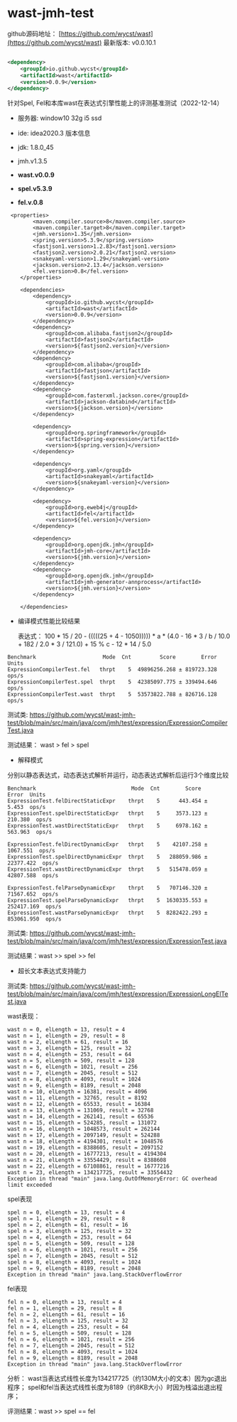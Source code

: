 # wast-jmh-test

github源码地址：
[https://github.com/wycst/wast](https://github.com/wycst/wast) 
最新版本: v0.0.10.1

```xml

<dependency>
    <groupId>io.github.wycst</groupId>
    <artifactId>wast</artifactId>
    <version>0.0.9</version>
</dependency>
```

针对Spel, Fel和本库wast在表达式引擎性能上的评测基准测试（2022-12-14）

- 服务器: window10 32g i5 ssd
- ide: idea2020.3
版本信息

- jdk: 1.8.0_45
- jmh.v1.3.5
- **wast.v0.0.9**
- **spel.v5.3.9**
- **fel.v.0.8**

~~~
 <properties>
        <maven.compiler.source>8</maven.compiler.source>
        <maven.compiler.target>8</maven.compiler.target>
        <jmh.version>1.35</jmh.version>
        <spring.version>5.3.9</spring.version>
        <fastjson1.version>1.2.83</fastjson1.version>
        <fastjson2.version>2.0.21</fastjson2.version>
        <snakeyaml-version>1.29</snakeyaml-version>
        <jackson.version>2.13.4</jackson.version>
        <fel.version>0.8</fel.version>
    </properties>

    <dependencies>
        <dependency>
            <groupId>io.github.wycst</groupId>
            <artifactId>wast</artifactId>
            <version>0.0.9</version>
        </dependency>
        <dependency>
            <groupId>com.alibaba.fastjson2</groupId>
            <artifactId>fastjson2</artifactId>
            <version>${fastjson2.version}</version>
        </dependency>
        <dependency>
            <groupId>com.alibaba</groupId>
            <artifactId>fastjson</artifactId>
            <version>${fastjson1.version}</version>
        </dependency>
        <dependency>
            <groupId>com.fasterxml.jackson.core</groupId>
            <artifactId>jackson-databind</artifactId>
            <version>${jackson.version}</version>
        </dependency>

        <dependency>
            <groupId>org.springframework</groupId>
            <artifactId>spring-expression</artifactId>
            <version>${spring.version}</version>
        </dependency>

        <dependency>
            <groupId>org.yaml</groupId>
            <artifactId>snakeyaml</artifactId>
            <version>${snakeyaml-version}</version>
        </dependency>

        <dependency>
            <groupId>org.eweb4j</groupId>
            <artifactId>fel</artifactId>
            <version>${fel.version}</version>
        </dependency>

        <dependency>
            <groupId>org.openjdk.jmh</groupId>
            <artifactId>jmh-core</artifactId>
            <version>${jmh.version}</version>
        </dependency>
        <dependency>
            <groupId>org.openjdk.jmh</groupId>
            <artifactId>jmh-generator-annprocess</artifactId>
            <version>${jmh.version}</version>
        </dependency>

    </dependencies>
~~~

- 编译模式性能比较结果
  
  表达式： 100 * 15 / 20 - (((((25 + 4 - 1050))))) * a * (4.0 - 16 * 3 / b / 10.0 + 182 / 2.0 * 3 / 121.0) + 15 % c - 12 * 14 / 5.0

~~~
Benchmark                     Mode  Cnt         Score        Error  Units
ExpressionCompilerTest.fel   thrpt    5  49896256.268 ± 819723.328  ops/s
ExpressionCompilerTest.spel  thrpt    5  42385097.775 ± 339494.646  ops/s
ExpressionCompilerTest.wast  thrpt    5  53573822.788 ± 826716.128  ops/s
~~~
测试类: https://github.com/wycst/wast-jmh-test/blob/main/src/main/java/com/jmh/test/expression/ExpressionCompilerTest.java

测试结果： wast > fel > spel <br>

- 解释模式

分别以静态表达式，动态表达式解析并运行，动态表达式解析后运行3个维度比较
~~~
Benchmark                              Mode  Cnt        Score        Error  Units
ExpressionTest.felDirectStaticExpr    thrpt    5      443.454 ±      5.453  ops/s
ExpressionTest.spelDirectStaticExpr   thrpt    5     3573.123 ±    210.380  ops/s
ExpressionTest.wastDirectStaticExpr   thrpt    5     6978.162 ±    563.963  ops/s

ExpressionTest.felDirectDynamicExpr   thrpt    5    42107.258 ±   1067.551  ops/s
ExpressionTest.spelDirectDynamicExpr  thrpt    5   288059.986 ±  22377.422  ops/s
ExpressionTest.wastDirectDynamicExpr  thrpt    5   515478.059 ±  42807.588  ops/s

ExpressionTest.felParseDynamicExpr    thrpt    5   707146.320 ±  71567.652  ops/s
ExpressionTest.spelParseDynamicExpr   thrpt    5  1630335.553 ± 252417.169  ops/s
ExpressionTest.wastParseDynamicExpr   thrpt    5  8282422.293 ± 853061.950  ops/s

~~~

测试类: https://github.com/wycst/wast-jmh-test/blob/main/src/main/java/com/jmh/test/expression/ExpressionTest.java

测试结果：wast >> spel >> fel

- 超长文本表达式支持能力

测试类: https://github.com/wycst/wast-jmh-test/blob/main/src/main/java/com/jmh/test/expression/ExpressionLongElTest.java

wast表现：
```
wast n = 0, elLength = 13, result = 4
wast n = 1, elLength = 29, result = 8
wast n = 2, elLength = 61, result = 16
wast n = 3, elLength = 125, result = 32
wast n = 4, elLength = 253, result = 64
wast n = 5, elLength = 509, result = 128
wast n = 6, elLength = 1021, result = 256
wast n = 7, elLength = 2045, result = 512
wast n = 8, elLength = 4093, result = 1024
wast n = 9, elLength = 8189, result = 2048
wast n = 10, elLength = 16381, result = 4096
wast n = 11, elLength = 32765, result = 8192
wast n = 12, elLength = 65533, result = 16384
wast n = 13, elLength = 131069, result = 32768
wast n = 14, elLength = 262141, result = 65536
wast n = 15, elLength = 524285, result = 131072
wast n = 16, elLength = 1048573, result = 262144
wast n = 17, elLength = 2097149, result = 524288
wast n = 18, elLength = 4194301, result = 1048576
wast n = 19, elLength = 8388605, result = 2097152
wast n = 20, elLength = 16777213, result = 4194304
wast n = 21, elLength = 33554429, result = 8388608
wast n = 22, elLength = 67108861, result = 16777216
wast n = 23, elLength = 134217725, result = 33554432
Exception in thread "main" java.lang.OutOfMemoryError: GC overhead limit exceeded
```

spel表现
```
spel n = 0, elLength = 13, result = 4
spel n = 1, elLength = 29, result = 8
spel n = 2, elLength = 61, result = 16
spel n = 3, elLength = 125, result = 32
spel n = 4, elLength = 253, result = 64
spel n = 5, elLength = 509, result = 128
spel n = 6, elLength = 1021, result = 256
spel n = 7, elLength = 2045, result = 512
spel n = 8, elLength = 4093, result = 1024
spel n = 9, elLength = 8189, result = 2048
Exception in thread "main" java.lang.StackOverflowError
```

fel表现

```
fel n = 0, elLength = 13, result = 4
fel n = 1, elLength = 29, result = 8
fel n = 2, elLength = 61, result = 16
fel n = 3, elLength = 125, result = 32
fel n = 4, elLength = 253, result = 64
fel n = 5, elLength = 509, result = 128
fel n = 6, elLength = 1021, result = 256
fel n = 7, elLength = 2045, result = 512
fel n = 8, elLength = 4093, result = 1024
fel n = 9, elLength = 8189, result = 2048
Exception in thread "main" java.lang.StackOverflowError
```
分析：
wast当表达式线性长度为134217725（约130M大小的文本）因为gc退出程序；
spel和fel当表达式线性长度为8189（约8KB大小）时因为栈溢出退出程序；

评测结果：wast >> spel == fel

